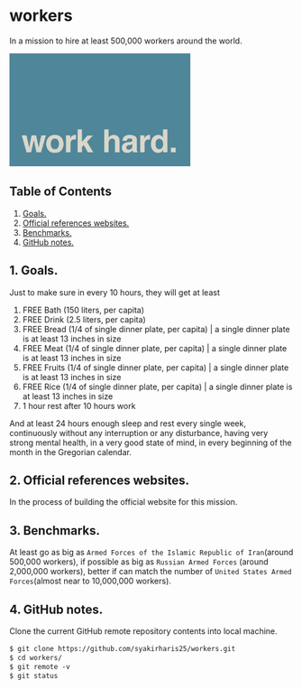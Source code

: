 # workers
In a mission to hire at least 500,000 workers around the world.

<img src="work-hard.jpg" height="200"> 

## Table of Contents
1. [Goals.](#goals)
2. [Official references websites.](#references)
3. [Benchmarks.](#benchmarks) 
4. [GitHub notes.](#github)

<a name="goals"></a>
## 1. Goals.
Just to make sure in every 10 hours, they will get at least
1) FREE Bath (150 liters, per capita)
2) FREE Drink (2.5 liters, per capita)
3) FREE Bread (1/4 of single dinner plate, per capita) | a single dinner plate is at least 13 inches in size
4) FREE Meat (1/4 of single dinner plate, per capita) | a single dinner plate is at least 13 inches in size
5) FREE Fruits (1/4 of single dinner plate, per capita) | a single dinner plate is at least 13 inches in size
6) FREE Rice (1/4 of single dinner plate, per capita) | a single dinner plate is at least 13 inches in size
7) 1 hour rest after 10 hours work

And at least 24 hours enough sleep and rest every single week, continuously without any interruption or any disturbance, having very strong mental health, in a very good state of mind, in every beginning of the month in the Gregorian calendar.

<a name="references"></a>
## 2. Official references websites. <br />
In the process of building the official website for this mission.

<a name="benchmarks"></a>
## 3. Benchmarks.
At least go as big as `Armed Forces of the Islamic Republic of Iran`(around 500,000 workers), if possible as big as `Russian Armed Forces` (around 2,000,000 workers), better if can match the number of `United States Armed Forces`(almost near to 10,000,000 workers).

<a name="github"></a>
## 4. GitHub notes.
Clone the current GitHub remote repository contents into local machine.
```
$ git clone https://github.com/syakirharis25/workers.git
$ cd workers/
$ git remote -v
$ git status
